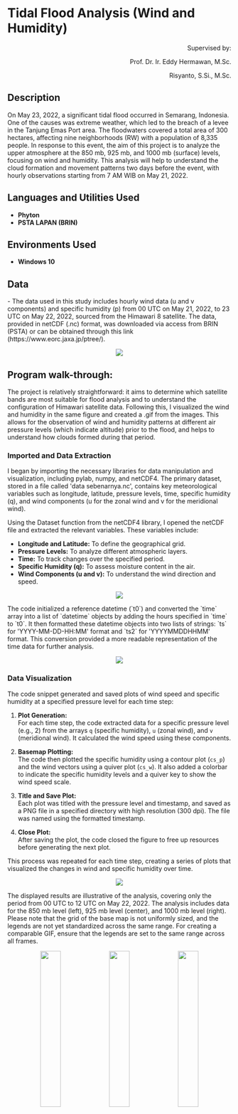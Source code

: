 <h1>Tidal Flood Analysis (Wind and Humidity)</h1>
<p align="right">
Supervised by: <br/>
<p align="right">
Prof. Dr. Ir. Eddy Hermawan, M.Sc.
<br/>
<p align="right">
Risyanto, S.Si., M.Sc.
<br/>

<h2>Description</h2>
On May 23, 2022, a significant tidal flood occurred in Semarang, Indonesia. One of the causes was extreme weather, which led to the breach of a levee in the Tanjung Emas Port area. The floodwaters covered a total area of 300 hectares, affecting nine neighborhoods (RW) with a population of 8,335 people. In response to this event, the aim of this project is to analyze the upper atmosphere at the 850 mb, 925 mb, and 1000 mb (surface) levels, focusing on wind and humidity. This analysis will help to understand the cloud formation and movement patterns two days before the event, with hourly observations starting from 7 AM WIB on May 21, 2022.
<br />


<h2>Languages and Utilities Used</h2>

- <b>Phyton</b> 
- <b>PSTA LAPAN (BRIN)</b>

<h2>Environments Used </h2>

- <b>Windows 10</b>

<h2>Data</h2>
- The data used in this study includes hourly wind data (u and v components) and specific humidity (p) from 00 UTC on May 21, 2022, to 23 UTC on May 22, 2022, sourced from the Himawari 8 satellite. The data, provided in netCDF (.nc) format, was downloaded via access from BRIN (PSTA) or can be obtained through this link (https://www.eorc.jaxa.jp/ptree/).

<p align="center">
<img src="https://drive.google.com/uc?id=17npXbfv2B2kUhQ5sYfbyHBYCAt9fPM_e"/>
<br />

<h2>Program walk-through:</h2>

<p align="left">
The project is relatively straightforward: it aims to determine which satellite bands are most suitable for flood analysis and to understand the configuration of Himawari satellite data. Following this, I visualized the wind and humidity in the same figure and created a .gif from the images. This allows for the observation of wind and humidity patterns at different air pressure levels (which indicate altitude) prior to the flood, and helps to understand how clouds formed during that period.
<br/>
  
<h3>Imported and Data Extraction</h3>
<p align="left">
I began by importing the necessary libraries for data manipulation and visualization, including pylab, numpy, and netCDF4. The primary dataset, stored in a file called 'data sebenarnya.nc', contains key meteorological variables such as longitude, latitude, pressure levels, time, specific humidity (q), and wind components (u for the zonal wind and v for the meridional wind).
<br/>

<p align="left">
Using the Dataset function from the netCDF4 library, I opened the netCDF file and extracted the relevant variables. These variables include:
<ul>
  <li><strong>Longitude and Latitude:</strong> To define the geographical grid.</li>
  <li><strong>Pressure Levels:</strong> To analyze different atmospheric layers.</li>
  <li><strong>Time:</strong> To track changes over the specified period.</li>
  <li><strong>Specific Humidity (q):</strong> To assess moisture content in the air.</li>
  <li><strong>Wind Components (u and v):</strong> To understand the wind direction and speed.</li>
</ul>
</p>

<p align="center">
<img src="https://drive.google.com/uc?id=1XPQDQE0D1EXGDkcAOZfgPvfG0-JkxH7Y"/>
<br />
  
<p align="left">
The code initialized a reference datetime (`t0`) and converted the `time` array into a list of `datetime` objects by adding the hours specified in `time` to `t0`. It then formatted these datetime objects into two lists of strings: `ts` for 'YYYY-MM-DD-HH:MM' format and `ts2` for 'YYYYMMDDHHMM' format. This conversion provided a more readable representation of the time data for further analysis.
<br/>

<p align="center">
<img src="https://drive.google.com/uc?id=19jDYmaG1RCTNOc1j6Ak-CUybpWT1WJFD"/>
<br />

<h3>Data Visualization</h3>
<p align="left">
The code snippet generated and saved plots of wind speed and specific humidity at a specified pressure level for each time step:

1. **Plot Generation:**  
   For each time step, the code extracted data for a specific pressure level (e.g., 2) from the arrays `q` (specific humidity), `u` (zonal wind), and `v` (meridional wind). It calculated the wind speed using these components.

2. **Basemap Plotting:**  
   The code then plotted the specific humidity using a contour plot (`cs_p`) and the wind vectors using a quiver plot (`cs_w`). It also added a colorbar to indicate the specific humidity levels and a quiver key to show the wind speed scale.

3. **Title and Save Plot:**  
   Each plot was titled with the pressure level and timestamp, and saved as a PNG file in a specified directory with high resolution (300 dpi). The file was named using the formatted timestamp.

4. **Close Plot:**  
   After saving the plot, the code closed the figure to free up resources before generating the next plot.

This process was repeated for each time step, creating a series of plots that visualized the changes in wind and specific humidity over time.
<br/>

<p align="center">
<img src="https://drive.google.com/uc?id=1FffBr3hkN7qWQLABZp7ypF6FKXIbWzyX"/>
<br />

<p align="left">
The displayed results are illustrative of the analysis, covering only the period from 00 UTC to 12 UTC on May 22, 2022. The analysis includes data for the 850 mb level (left), 925 mb level (center), and 1000 mb level (right). Please note that the grid of the base map is not uniformly sized, and the legends are not yet standardized across the same range. For creating a comparable GIF, ensure that the legends are set to the same range across all frames.
<br/>

<p align="center">
  <img src="https://drive.google.com/uc?id=1dw2yxAZcGkuQCAdbrKMhwW40_-mGc4k4" width="30%" />
  <img src="https://drive.google.com/uc?id=1_gP7I5xiJv2vFO5R2JOEqyFPe_QVZ-2G" width="30%" />
  <img src="https://drive.google.com/uc?id=1W8RoaawAEeOcZusYntQ08Jl4M5AnspC8" width="30%" />
</p>
